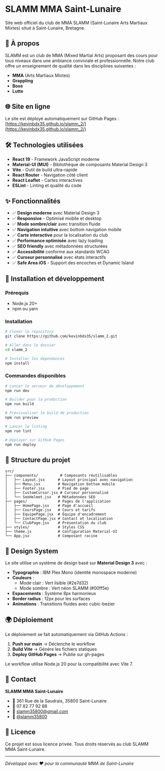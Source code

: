 # SLAMM MMA Saint-Lunaire

Site web officiel du club de MMA SLAMM (Saint-Lunaire Arts Martiaux Mixtes) situé à Saint-Lunaire, Bretagne.

## 🥊 À propos

SLAMM est un club de MMA (Mixed Martial Arts) proposant des cours pour tous niveaux dans une ambiance conviviale et professionnelle. Notre club offre un enseignement de qualité dans les disciplines suivantes :

- **MMA** (Arts Martiaux Mixtes)
- **Grappling** 
- **Boxe**
- **Lutte**

## 🌐 Site en ligne

Le site est déployé automatiquement sur GitHub Pages : [https://kevinbdx35.github.io/slamm_2/](https://kevinbdx35.github.io/slamm_2/)

## 🛠️ Technologies utilisées

- **React 19** - Framework JavaScript moderne
- **Material-UI (MUI)** - Bibliothèque de composants Material Design 3
- **Vite** - Outil de build ultra-rapide
- **React Router** - Navigation côté client
- **React Leaflet** - Cartes interactives
- **ESLint** - Linting et qualité du code

## ✨ Fonctionnalités

- ✅ **Design moderne** avec Material Design 3
- ✅ **Responsive** - Optimisé mobile et desktop
- ✅ **Mode sombre/clair** avec transition fluide
- ✅ **Navigation intuitive** avec bottom navigation mobile
- ✅ **Carte interactive** pour la localisation du club
- ✅ **Performance optimisée** avec lazy loading
- ✅ **SEO friendly** avec métadonnées structurées
- ✅ **Accessibilité** conforme aux standards WCAG
- ✅ **Curseur personnalisé** avec états interactifs
- ✅ **Safe Area iOS** - Support des encoches et Dynamic Island

## 🚀 Installation et développement

### Prérequis

- Node.js 20+ 
- npm ou yarn

### Installation

```bash
# Cloner le repository
git clone https://github.com/kevinbdx35/slamm_2.git

# Aller dans le dossier
cd slamm_2

# Installer les dépendances
npm install
```

### Commandes disponibles

```bash
# Lancer le serveur de développement
npm run dev

# Builder pour la production
npm run build

# Prévisualiser le build de production
npm run preview

# Lancer le linting
npm run lint

# Déployer sur GitHub Pages
npm run deploy
```

## 📱 Structure du projet

```
src/
├── components/          # Composants réutilisables
│   ├── Layout.jsx      # Layout principal avec navigation
│   ├── Menu.jsx        # Navigation bottom mobile
│   ├── Footer.jsx      # Pied de page
│   ├── CustomCursor.jsx # Curseur personnalisé
│   └── SeoHelmet.jsx   # Métadonnées SEO
├── pages/              # Pages de l'application
│   ├── HomePage.jsx    # Page d'accueil
│   ├── CoursPage.jsx   # Cours et tarifs
│   ├── EquipePage.jsx  # Équipe d'encadrement
│   ├── ContactPage.jsx # Contact et localisation
│   └── ClubPage.jsx    # Présentation du club
├── styles/             # Styles CSS
├── theme.js            # Configuration Material-UI
└── App.jsx             # Composant racine
```

## 🎨 Design System

Le site utilise un système de design basé sur **Material Design 3** avec :

- **Typographie** : IBM Plex Mono (identité monospace moderne)
- **Couleurs** : 
  - Mode clair : Vert lisible (#2e7d32)
  - Mode sombre : Vert néon SLAMM (#00ff5e)
- **Espacements** : Système 8px harmonieux
- **Border radius** : 12px pour les surfaces
- **Animations** : Transitions fluides avec cubic-bezier

## 🌍 Déploiement

Le déploiement se fait automatiquement via GitHub Actions :

1. **Push sur main** → Déclenche le workflow
2. **Build Vite** → Génère les fichiers statiques
3. **Deploy GitHub Pages** → Publie sur gh-pages

Le workflow utilise Node.js 20 pour la compatibilité avec Vite 7.

## 📧 Contact

**SLAMM MMA Saint-Lunaire**
- 📍 361 Rue de la Saudrais, 35800 Saint-Lunaire
- 📱 07 82 77 92 88
- 📧 slamm35800@gmail.com
- 📸 [@slamm35800](https://instagram.com/slamm35800)

## 📄 Licence

Ce projet est sous licence privée. Tous droits réservés au club SLAMM MMA Saint-Lunaire.

---

*Développé avec ❤️ pour la communauté MMA de Saint-Lunaire*
